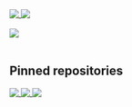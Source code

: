 <a href="https://github.com/King-BR">
  <img align="top" src="https://github-readme-stats.vercel.app/api?username=King-BR&show_icons=true&count_private=true&custom_title=King-BR%27s%20GitHub%20Stats&hide_border=true&theme=tokyonight" />
</a>
<a href="https://github.com/King-BR">
  <img align="top" src="https://github-readme-stats.vercel.app/api/top-langs/?username=King-BR&layout=compact&langs_count=10&custom_title=Most%20used%20languages&exclude_repo=pacman&hide_border=true&theme=tokyonight" />
</a>

<br>
<br>

<a href="https://wakatime.com/@KingBR">
  <img align="center" src="https://github-readme-stats.vercel.app/api/wakatime?username=KingBR&layout=compact&hide_border=true&theme=tokyonight" />
</a>

<br>
<br>


## Pinned repositories

<a href="https://github.com/King-BR/ReactorBot">
  <img align="top" src="https://github-readme-stats.vercel.app/api/pin/?username=King-BR&repo=ReactorBot&show_owner=true&hide_border=true&theme=tokyonight" />
</a>
<a href="https://github.com/King-BR/King-BR.github.io">
  <img align="top" src="https://github-readme-stats.vercel.app/api/pin/?username=King-BR&repo=King-BR.github.io&show_owner=true&hide_border=true&theme=tokyonight" />
</a>
<a href="https://github.com/arubinofaux/mozambique-api-wrapper">
  <img align="top" src="https://github-readme-stats.vercel.app/api/pin/?username=arubinofaux&repo=mozambique-api-wrapper&show_owner=true&hide_border=true&theme=tokyonight" />
</a>
